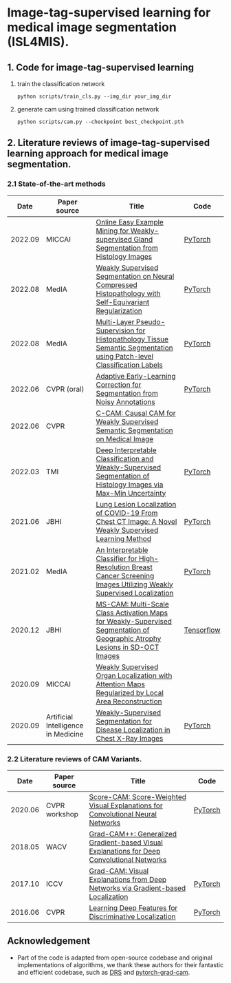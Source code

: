 # Image-tag-supervised learning for medical image segmentation (ISL4MIS).

## 1. Code for image-tag-supervised learning
<!-- ### 1.1 Usage -->
1. train the classification network
    ```shell
    python scripts/train_cls.py --img_dir your_img_dir
    ```

2. generate cam using trained classification network
    ```shell
    python scripts/cam.py --checkpoint best_checkpoint.pth
    ```



## 2. Literature reviews of image-tag-supervised learning approach for medical image segmentation.
### 2.1 State-of-the-art methods
| Date    | Paper source                        | Title                                                        | Code                                                         |
| ------- | ----------------------------------- | ------------------------------------------------------------ | ------------------------------------------------------------ |
| 2022.09 | MICCAI                              | [Online Easy Example Mining for Weakly-supervised Gland Segmentation from Histology Images](https://arxiv.org/abs/2206.06665) | [PyTorch](https://github.com/xmed-lab/OEEM)                  |
| 2022.08 | MedIA                               | [Weakly Supervised Segmentation on Neural Compressed Histopathology with Self-Equivariant Regularization](https://www.sciencedirect.com/science/article/abs/pii/S1361841522001293) | [PyTorch](https://github.com/PhilipChicco/wsshisto)          |
| 2022.08 | MedIA                               | [Multi-Layer Pseudo-Supervision for Histopathology Tissue Semantic Segmentation using Patch-level Classification Labels](https://www.sciencedirect.com/science/article/pii/S1361841522001347) | [PyTorch](https://github.com/ChuHan89/WSSS-Tissue)           |
| 2022.06 | CVPR (oral)                         | [Adaptive Early-Learning Correction for Segmentation from Noisy Annotations](https://openaccess.thecvf.com/content/CVPR2022/papers/Liu_Adaptive_Early-Learning_Correction_for_Segmentation_From_Noisy_Annotations_CVPR_2022_paper.pdf) | [PyTorch](https://github.com/Kangningthu/ADELE)              |
| 2022.06 | CVPR                                | [C-CAM: Causal CAM for Weakly Supervised Semantic Segmentation on Medical Image](https://openaccess.thecvf.com/content/CVPR2022/papers/Chen_C-CAM_Causal_CAM_for_Weakly_Supervised_Semantic_Segmentation_on_Medical_CVPR_2022_paper.pdf) |                                                              |
| 2022.03 | TMI                                 | [Deep Interpretable Classification and Weakly-Supervised Segmentation of Histology Images via Max-Min Uncertainty](https://ieeexplore.ieee.org/abstract/document/9591653) | [PyTorch](https://github.com/sbelharbi/deep-wsl-histo-min-max-uncertainty) |
| 2021.06 | JBHI                                | [Lung Lesion Localization of COVID-19 From Chest CT Image: A Novel Weakly Supervised Learning Method](https://ieeexplore.ieee.org/document/9382077) | [PyTorch](https://github.com/guaguabujianle/COVID-19-GAN)    |
| 2021.02 | MedIA                               | [An Interpretable Classifier for High-Resolution Breast Cancer Screening Images Utilizing Weakly Supervised Localization](https://www.sciencedirect.com/science/article/pii/S1361841520302723) | [PyTorch](https://github.com/nyukat/GMIC)                    |
| 2020.12 | JBHI                                | [MS-CAM: Multi-Scale Class Activation Maps for Weakly-Supervised Segmentation of Geographic Atrophy Lesions in SD-OCT Images](https://ieeexplore.ieee.org/abstract/document/9121691) | [Tensorflow](https://github.com/jizexuan/Multi-Scale-Class-Activation-Map-Tensorflow) |
| 2020.09 | MICCAI                              | [Weakly Supervised Organ Localization with Attention Maps Regularized by Local Area Reconstruction](https://link.springer.com/chapter/10.1007/978-3-030-59710-8_24) |                                                              |
| 2020.09 | Artificial Intelligence in Medicine | [Weakly-Supervised Segmentation for Disease Localization in Chest X-Ray Images](https://link.springer.com/chapter/10.1007/978-3-030-59137-3_23) | [PyTorch](https://github.com/ucuapps/WSMIS)                  |


### 2.2 Literature reviews of CAM Variants.
| Date    | Paper source                        | Title                                                        | Code                                                         |
| ------- | ----------------------------------- | ------------------------------------------------------------ | ------------------------------------------------------------ |
| 2020.06 | CVPR workshop                       | [Score-CAM: Score-Weighted Visual Explanations for Convolutional Neural Networks](https://openaccess.thecvf.com/content_CVPRW_2020/html/w1/Wang_Score-CAM_Score-Weighted_Visual_Explanations_for_Convolutional_Neural_Networks_CVPRW_2020_paper.html) | [PyTorch](https://github.com/haofanwang/Score-CAM)                  |
| 2018.05 | WACV                       | [Grad-CAM++: Generalized Gradient-based Visual Explanations for Deep Convolutional Networks](https://ieeexplore.ieee.org/abstract/document/8354201) |                 |
| 2017.10 | ICCV                              | [Grad-CAM: Visual Explanations from Deep Networks via Gradient-based Localization](https://openaccess.thecvf.com/content_iccv_2017/html/Selvaraju_Grad-CAM_Visual_Explanations_ICCV_2017_paper.html) | [PyTorch](https://github.com/ramprs/grad-cam/)                  |
| 2016.06 | CVPR                              | [Learning Deep Features for Discriminative Localization](https://openaccess.thecvf.com/content_cvpr_2016/html/Zhou_Learning_Deep_Features_CVPR_2016_paper.html) | [PyTorch](https://github.com/zhoubolei/CAM)                  |



## Acknowledgement
- Part of the code is adapted from open-source codebase and original implementations of algorithms, we thank these authors for their fantastic and efficient codebase, such as [DRS](https://github.com/qjadud1994/DRS) and [pytorch-grad-cam](https://github.com/jacobgil/pytorch-grad-cam).
